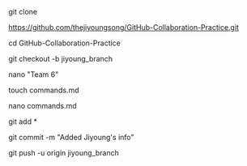 git clone 

https://github.com/thejiyoungsong/GitHub-Collaboration-Practice.git

cd GitHub-Collaboration-Practice

git checkout -b jiyoung_branch

nano "Team 6"

touch commands.md

nano commands.md

git add *

git commit -m "Added Jiyoung's info"

git push -u origin jiyoung_branch
